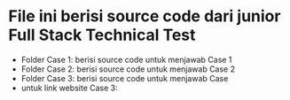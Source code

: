 # File ini berisi source code dari junior Full Stack Technical Test

- Folder Case 1: berisi source code untuk menjawab Case 1
- Folder Case 2: berisi source code untuk menjawab Case 2
- Folder Case 3: berisi source code untuk menjawab Case 
- untuk link website Case 3: 

